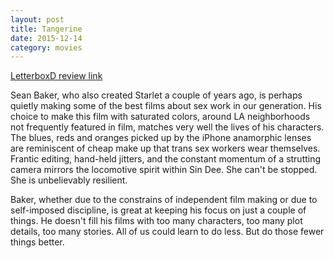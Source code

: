 ```yaml
---
layout: post
title: Tangerine 
date: 2015-12-14
category: movies
---
```

 
[LetterboxD review link](http://letterboxd.com/samarthbhaskar/film/tangerine/)

 Sean Baker, who also created Starlet a couple of years ago, is perhaps quietly making some of the best films about sex work in our generation. His choice to make this film with saturated colors, around LA neighborhoods not frequently featured in film, matches very well the lives of his characters. The blues, reds and oranges picked up by the iPhone anamorphic lenses are reminiscent of cheap make up that trans sex workers wear themselves. Frantic editing, hand-held jitters, and the constant momentum of a strutting camera mirrors the locomotive spirit within Sin Dee. She can't be stopped. She is unbelievably resilient. 

Baker, whether due to the constrains of independent film making or due to self-imposed discipline, is great at keeping his focus on just a couple of things. He doesn't fill his films with too many characters, too many plot details, too many stories. All of us could learn to do less. But do those fewer things better.
